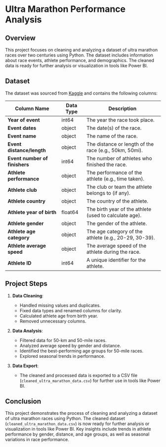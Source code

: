 # Ultra Marathon Performance Analysis

## Overview
This project focuses on cleaning and analyzing a dataset of ultra marathon races over two centuries using Python. The dataset includes information about race events, athlete performance, and demographics. The cleaned data is ready for further analysis or visualization in tools like Power BI.

## Dataset
The dataset was sourced from [Kaggle](https://www.kaggle.com/datasets/your-dataset-link) and contains the following columns:

| Column Name                 | Data Type | Description                                                                 |
|-----------------------------|-----------|-----------------------------------------------------------------------------|
| **Year of event**           | int64     | The year the race took place.                                               |
| **Event dates**             | object    | The date(s) of the race.                                                    |
| **Event name**              | object    | The name of the race.                                                       |
| **Event distance/length**   | object    | The distance or length of the race (e.g., 50km, 50mi).                      |
| **Event number of finishers** | int64   | The number of athletes who finished the race.                               |
| **Athlete performance**     | object    | The performance of the athlete (e.g., time taken).                          |
| **Athlete club**            | object    | The club or team the athlete belongs to (if any).                           |
| **Athlete country**         | object    | The country of the athlete.                                                 |
| **Athlete year of birth**   | float64   | The birth year of the athlete (used to calculate age).                       |
| **Athlete gender**          | object    | The gender of the athlete.                                                  |
| **Athlete age category**    | object    | The age category of the athlete (e.g., 20-29, 30-39).                       |
| **Athlete average speed**   | object    | The average speed of the athlete during the race.                           |
| **Athlete ID**              | int64     | A unique identifier for the athlete.                                        |

## Project Steps
1. **Data Cleaning**:
   - Handled missing values and duplicates.
   - Fixed data types and renamed columns for clarity.
   - Calculated athlete age from birth year.
   - Removed unnecessary columns.

2. **Data Analysis**:
   - Filtered data for 50-km and 50-mile races.
   - Analyzed average speed by gender and distance.
   - Identified the best-performing age groups for 50-mile races.
   - Explored seasonal trends in performance.

3. **Data Export**:
   - The cleaned and processed data is exported to a CSV file (`cleaned_ultra_marathon_data.csv`) for further use in tools like Power BI.


## Conclusion
This project demonstrates the process of cleaning and analyzing a dataset of ultra marathon races using Python. The cleaned dataset (`cleaned_ultra_marathon_data.csv`) is now ready for further analysis or visualization in tools like Power BI. Key insights include trends in athlete performance by gender, distance, and age groups, as well as seasonal variations in race performance.


